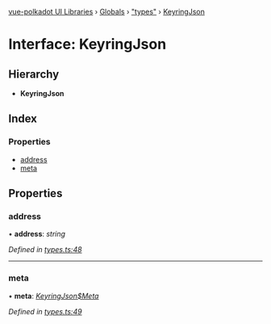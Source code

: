 [vue-polkadot UI Libraries](../README.md) › [Globals](../globals.md) › ["types"](../modules/_types_.md) › [KeyringJson](_types_.keyringjson.md)

# Interface: KeyringJson

## Hierarchy

* **KeyringJson**

## Index

### Properties

* [address](_types_.keyringjson.md#address)
* [meta](_types_.keyringjson.md#meta)

## Properties

###  address

• **address**: *string*

*Defined in [types.ts:48](https://github.com/vue-polkadot/vue-ui/blob/f2fb111/packages/vue-keyring/src/types.ts#L48)*

___

###  meta

• **meta**: *[KeyringJson$Meta](_types_.keyringjson_meta.md)*

*Defined in [types.ts:49](https://github.com/vue-polkadot/vue-ui/blob/f2fb111/packages/vue-keyring/src/types.ts#L49)*
